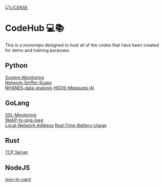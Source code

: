<!-- @format -->

[![LICENSE](https://img.shields.io/github/license/rtiwariops/CodeHub)](https://github.com/rtiwariops/CodeHub/blob/main/LICENSE)

# CodeHub 💻📚

This is a monorepo designed to host all of the codes that have been created for demo and training purposes.

## Python

[System-Monitoring](https://github.com/rtiwariops/CodeHub/tree/main/hostmon-python)  
[Network-Sniffer-Scapy](https://github.com/rtiwariops/CodeHub/tree/main/netsniff-python)  
[NHANES-data-analysis](https://github.com/rtiwariops/CodeHub/tree/main/ML-AI-Examples/NHANES-data-analysis)
[HEDIS-Measures-AI](https://github.com/rtiwariops/CodeHub/tree/main/ML-AI-Examples/HEDIS-measures)

## GoLang

[SSL-Monitoring](https://github.com/rtiwariops/CodeHub/tree/main/sslmon-go)  
[WebP-to-png-jpeg](https://github.com/rtiwariops/CodeHub/tree/main/utility/webp-to-png-jpeg-go)  
[Local-Network-Address](https://github.com/rtiwariops/CodeHub/tree/main/utility/local-network-address)
[Real-Time-Battery-Usage](https://github.com/rtiwariops/CodeHub/tree/main/utility/battery_usage_go)

## Rust

[TCP Server](https://github.com/rtiwariops/CodeHub/tree/main/tcp-server-rust)

## NodeJS

[json-to-yaml](https://github.com/rtiwariops/CodeHub/tree/main/utility/json2yaml-node)
